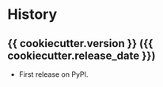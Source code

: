 History
=======

{{ cookiecutter.version }} ({{ cookiecutter.release_date }})
-------------------------------------------------------------

-   First release on PyPI.

